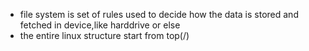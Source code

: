 - file system is set of rules used to decide how the data is stored and fetched in device,like harddrive or else
- the entire linux structure start from top(/) 